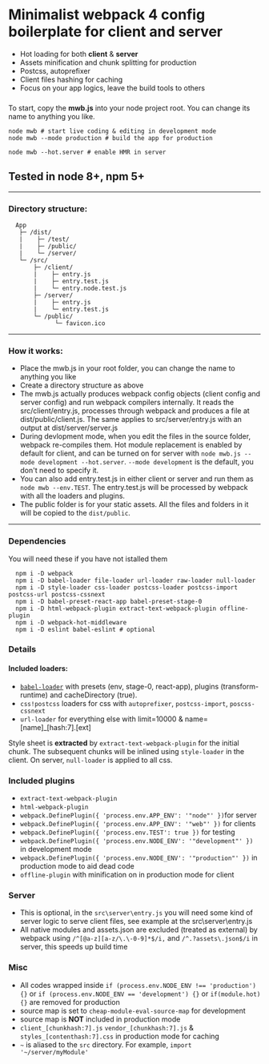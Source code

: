 # Minimalist webpack 4 config boilerplate for client and server

 * Hot loading for both **client** & **server**
 * Assets minification and chunk splitting for production
 * Postcss, autoprefixer
 * Client files hashing for caching
 * Focus on your app logics, leave the build tools to others

### 
  
To start, copy the **mwb.js** into your node project root. You can change its name to anything you like.
```shell
node mwb # start live coding & editing in development mode
node mwb --mode production # build the app for production

node mwb --hot.server # enable HMR in server
```

## Tested in node 8+, npm 5+

----------
### Directory structure:
```
  App
   ├─ /dist/
   |    ├─ /test/
   |    ├─ /public/
   |    └─ /server/
   └─ /src/ 
       ├─ /client/
       |    ├─ entry.js
       |    ├─ entry.test.js
       |    └─ entry.node.test.js
       ├─ /server/
       |    ├─ entry.js
       |    └─ entry.test.js
       └─ /public/
             └─ favicon.ico

```
---
### How it works:
* Place the mwb.js in your root folder, you can change the name to anything you like
* Create a directory structure as above
* The mwb.js actually produces webpack config objects (client config and server config) and run webpack compilers internally. It reads the src/client/entry.js, processes through webpack and produces a file at dist/public/client.js. The same applies to src/server/entry.js with an output at dist/server/server.js
* During devlopment mode, when you edit the files in the source folder, webpack re-compiles them. Hot module replacement is enabled by default for client, and can be turned on for server with `node mwb.js --mode development --hot.server`. `--mode development` is the default, you don't need to specify it.
* You can also add entry.test.js in either client or server and run them as `node mwb --env.TEST`. The entry.test.js will be processed by webpack with all the loaders and plugins.
* The public folder is for your static assets. All the files and folders in it will be copied to the `dist/public`.
---

### Dependencies
You will need these if you have not istalled them
```shell
  npm i -D webpack
  npm i -D babel-loader file-loader url-loader raw-loader null-loader
  npm i -D style-loader css-loader postcss-loader postcss-import postcss-url postcss-cssnext
  npm i -D babel-preset-react-app babel-preset-stage-0
  npm i -D html-webpack-plugin extract-text-webpack-plugin offline-plugin
  npm i -D webpack-hot-middleware
  npm i -D eslint babel-eslint # optional 
```

### Details

#### Included loaders:
* [`babel-loader`](https://github.com/babel/babel-loader) with presets (env, stage-0, react-app), plugins (transform-runtime) and cacheDirectory (true).
* `css!postcss` loaders for css with `autoprefixer`, `postcss-import`, `poscss-cssnext`
* `url-loader` for everything else with limit=10000 & name=[name]_[hash:7].[ext]

Style sheet is **extracted** by `extract-text-webpack-plugin` for the initial chunk. The subsequent chunks will be inlined using `style-loader` in the client. On server, `null-loader` is applied to all css.

### Included plugins
* `extract-text-webpack-plugin`
* `html-webpack-plugin`
* `webpack.DefinePlugin({ 'process.env.APP_ENV': '"node"' })`for server
* `webpack.DefinePlugin({ 'process.env.APP_ENV': '"web"' })` for clients
* `webpack.DefinePlugin({ 'process.env.TEST': true })` for testing
* `webpack.DefinePlugin({ 'process.env.NODE_ENV': '"development"' })` in development mode
* `webpack.DefinePlugin({ 'process.env.NODE_ENV': '"production"' })` in production mode to aid dead code 
* `offline-plugin` with minification on in production mode for client

### Server
* This is optional, in the `src\server\entry.js` you will need some kind of server logic to serve client files, see example at the src\server\entry.js
* All native modules and assets.json are excluded (treated as external) by webpack using `/^[@a-z][a-z/\.\-0-9]*$/i,` and `/^.?assets\.json$/i` in server, this speeds up build time

### Misc
* All codes wrapped inside `if (process.env.NODE_ENV !== 'production') {}` or `if (process.env.NODE_ENV == 'development') {}` or `if(module.hot) {}` are removed for production
* source map is set to `cheap-module-eval-source-map` for development
* source map is **NOT** included in production mode
* `client_[chunkhash:7].js` `vendor_[chunkhash:7].js` & `styles_[contenthash:7].css` in production mode for caching
* `~` is aliased to the `src` directory. For example, `import '~/server/myModule'`


